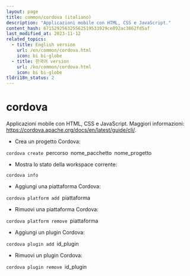```yaml
---
layout: page
title: common/cordova (italiano)
description: "Applicazioni mobile con HTML, CSS e JavaScript."
content_hash: 671529256325562519533929ce892ac3862fd5af
last_modified_at: 2023-11-12
related_topics:
  - title: English version
    url: /en/common/cordova.html
    icon: bi bi-globe
  - title: 한국어 version
    url: /ko/common/cordova.html
    icon: bi bi-globe
tldri18n_status: 2
---
```

# cordova

Applicazioni mobile con HTML, CSS e JavaScript.
Maggiori informazioni: <https://cordova.apache.org/docs/en/latest/guide/cli/>.

- Crea un progetto Cordova:

`cordova create `<span class="tldr-var badge badge-pill bg-dark-lm bg-white-dm text-white-lm text-dark-dm font-weight-bold">percorso</span>` `<span class="tldr-var badge badge-pill bg-dark-lm bg-white-dm text-white-lm text-dark-dm font-weight-bold">nome_pacchetto</span>` `<span class="tldr-var badge badge-pill bg-dark-lm bg-white-dm text-white-lm text-dark-dm font-weight-bold">nome_progetto</span>

- Mostra lo stato della workspace corrente:

`cordova info`

- Aggiungi una piattaforma Cordova:

`cordova platform add `<span class="tldr-var badge badge-pill bg-dark-lm bg-white-dm text-white-lm text-dark-dm font-weight-bold">piattaforma</span>

- Rimuovi una piattaforma Cordova:

`cordova platform remove `<span class="tldr-var badge badge-pill bg-dark-lm bg-white-dm text-white-lm text-dark-dm font-weight-bold">piattaforma</span>

- Aggiungi un plugin Cordova:

`cordova plugin add `<span class="tldr-var badge badge-pill bg-dark-lm bg-white-dm text-white-lm text-dark-dm font-weight-bold">id_plugin</span>

- Rimuovi un plugin Cordova:

`cordova plugin remove `<span class="tldr-var badge badge-pill bg-dark-lm bg-white-dm text-white-lm text-dark-dm font-weight-bold">id_plugin</span>
